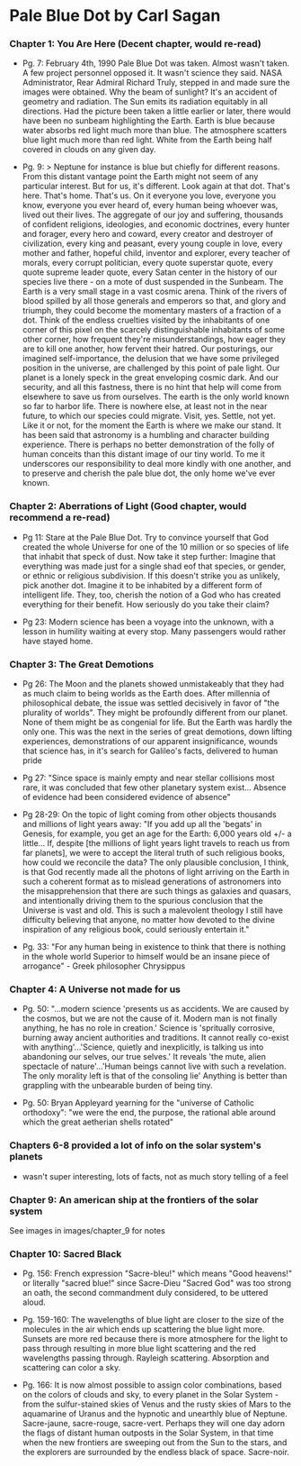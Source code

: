 # Pale Blue Dot by Carl Sagan

### Chapter 1: You Are Here (Decent chapter, would re-read)
* Pg. 7: February 4th, 1990 Pale Blue Dot was taken. Almost wasn't taken. A few
project personnel opposed it. It wasn't science they said. NASA Administrator,
Rear Admiral Richard Truly, stepped in and made sure the images were obtained.
Why the beam of sunlight? It's an accident of geometry and radiation. The Sun
emits its radiation equitably in all directions. Had the picture been taken a
little earlier or later, there would have been no sunbeam highlighting the
Earth. Earth is blue because water absorbs red light much more than blue. The
atmosphere scatters blue light much more than red light. White from the Earth
being half covered in clouds on any given day.

* Pg. 9: >
    Neptune for instance is blue but chiefly for different reasons. From this
distant vantage point the Earth might not seem of any particular interest.
    But for us, it's different. Look again at that dot. That's here. That's
home.  That's us. On it everyone you love, everyone you know, everyone you ever
heard of, every human being whoever was, lived out their lives. The aggregate of
our joy and suffering, thousands of confident religions, ideologies, and
economic doctrines, every hunter and forager, every hero and coward, every
creator and destroyer of civilization, every king and peasant, every young
couple in love, every mother and father, hopeful child, inventor and explorer,
every teacher of morals, every corrupt politician, every quote superstar quote,
every quote supreme leader quote, every Satan center in the history of our
species live there - on a mote of dust suspended in the Sunbeam.
    The Earth is a very small stage in a vast cosmic arena. Think of the rivers
of blood spilled by all those generals and emperors so that, and glory and
triumph, they could become the momentary masters of a fraction of a dot. Think
of the endless cruelties visited by the inhabitants of one corner of this pixel
on the scarcely distinguishable inhabitants of some other corner, how frequent
they're misunderstandings, how eager they are to kill one another, how fervent
their hatred.
    Our posturings, our imagined self-importance, the delusion that we have some
privileged position in the universe, are challenged by this point of pale light.
Our planet is a lonely speck in the great enveloping cosmic dark. And our
security, and all this fastness, there is no hint that help will come from
elsewhere to save us from ourselves.
    The earth is the only world known so far to harbor life. There is nowhere
else, at least not in the near future, to which our species could migrate.
Visit, yes. Settle, not yet. Like it or not, for the moment the Earth is where
we make our stand.
    It has been said that astronomy is a humbling and character building
experience. There is perhaps no better demonstration of the folly of human
conceits than this distant image of our tiny world. To me it underscores our
responsibility to deal more kindly with one another, and to preserve and cherish
the pale blue dot, the only home we've ever known.

### Chapter 2: Aberrations of Light (Good chapter, would recommend a re-read)
* Pg 11: Stare at the Pale Blue Dot. Try to convince yourself that God created
the whole Universe for one of the 10 million or so species of life that inhabit
that speck of dust. Now take it step further: Imagine that everything was made
just for a single shad eof that species, or gender, or ethnic or religious
subdivision. If this doesn't strike you as unlikely, pick another dot. Imagine
it to be inhabited by a different form of intelligent life. They, too, cherish
the notion of a God who has created everything for their benefit. How seriously
do you take their claim?

* Pg 23: Modern science has been a voyage into the unknown, with a lesson in
humility waiting at every stop. Many passengers would rather have stayed home.

### Chapter 3: The Great Demotions
* Pg 26: The Moon and the planets showed unmistakeably that they had as much
claim to being worlds as the Earth does. After millennia of philosophical
debate, the issue was settled decisively in favor of "the plurality of worlds".
They might be profoundly different from our planet. None of them might be as
congenial for life. But the Earth was hardly the only one.
    This was the next in the series of great demotions, down lifting
experiences, demonstrations of our apparent insignificance, wounds that science
has, in it's search for Galileo's facts, delivered to human pride

* Pg 27: "Since space is mainly empty and near stellar collisions most rare, it
was concluded that few other planetary system exist... Absence of evidence had
been considered evidence of absence"

* Pg 28-29: On the topic of light coming from other objects thousands and
millions of light years away: "If you add up all the 'begats' in Genesis, for
example, you get an age for the Earth: 6,000 years old +/- a little... If,
despite [the millions of light years light travels to reach us from far
planets], we were to accept the literal truth of such religious books, how could
we reconcile the data? The only plausible conclusion, I think, is that God
recently made all the photons of light arriving on the Earth in such a coherent
format as to mislead generations of astronomers into the misapprehension that
there are such things as galaxies and quasars, and intentionally driving them to
the spurious conclusion that the Universe is vast and old.
    This is such a malevolent theology I still have difficulty believing that
anyone, no matter how devoted to the divine inspiration of any religious book,
could seriously entertain it."

* Pg. 33: "For any human being in existence to think that there is nothing in
the whole world Superior to himself would be an insane piece of arrogance" -
Greek philosopher Chrysippus

### Chapter 4: A Universe not made for us
* Pg. 50: "...modern science 'presents us as accidents. We are caused by the
cosmos, but we are not the cause of it. Modern man is not finally anything, he
has no role in creation.' Science is 'spritually corrosive, burning away ancient
authorities and traditions. It cannot really co-exist with anything'...'Science,
quietly and inexplicitly, is talking us into abandoning our selves, our true
selves.' It reveals 'the mute, alien spectacle of nature'...'Human beings cannot
live with such a revelation. The only morality left is that of the consoling
lie' Anything is better than grappling with the unbearable burden of being tiny.

* Pg. 50: Bryan Appleyard yearning for the "universe of Catholic orthodoxy":
"we were the end, the purpose, the rational able around which the great
aetherian shells rotated"

### Chapters 6-8 provided a lot of info on the solar system's planets
* wasn't super interesting, lots of facts, not as much story telling of a feel

### Chapter 9: An american ship at the frontiers of the solar system
See images in images/chapter_9 for notes

### Chapter 10: Sacred Black
* Pg. 156: French expression "Sacre-bleu!" which means "Good heavens!" or
literally "sacred blue!" since Sacre-Dieu "Sacred God" was too strong an oath,
the second commandment duly considered, to be uttered aloud.

* Pg. 159-160: The wavelengths of blue light are closer to the size of the
molecules in the air which ends up scattering the blue light more. Sunsets are
more red because there is more atmosphere for the light to pass through
resulting in more blue light scattering and the red wavelengths passing through.
Rayleigh scattering. Absorption and scattering can color a sky.

* Pg. 166: It is now almost possible to assign color combinations, based on the
colors of clouds and sky, to every planet in the Solar System - from the
sulfur-stained skies of Venus and the rusty skies of Mars to the aquamarine of
Uranus and the hypnotic and unearthly blue of Neptune. Sacre-jaune, sacre-rouge,
sacre-vert. Perhaps they will one day adorn the flags of distant human outposts
in the Solar System, in that time when the new frontiers are sweeping out from
the Sun to the stars, and the explorers are surrounded by the endless black of
space. Sacre-noir.
